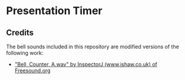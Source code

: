 # Presentation Timer

## Credits

The bell sounds included in this repository are modified versions of the following work:
- ["Bell, Counter, A.wav" by InspectorJ (www.jshaw.co.uk) of Freesound.org](https://freesound.org/people/InspectorJ/sounds/415510/)
